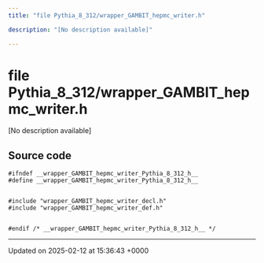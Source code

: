 ```yaml
---
title: "file Pythia_8_312/wrapper_GAMBIT_hepmc_writer.h"

description: "[No description available]"

---
```


# file Pythia_8_312/wrapper_GAMBIT_hepmc_writer.h

[No description available]




## Source code

```
#ifndef __wrapper_GAMBIT_hepmc_writer_Pythia_8_312_h__
#define __wrapper_GAMBIT_hepmc_writer_Pythia_8_312_h__


#include "wrapper_GAMBIT_hepmc_writer_decl.h"
#include "wrapper_GAMBIT_hepmc_writer_def.h"


#endif /* __wrapper_GAMBIT_hepmc_writer_Pythia_8_312_h__ */
```


-------------------------------

Updated on 2025-02-12 at 15:36:43 +0000
